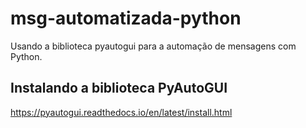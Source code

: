# msg-automatizada-python

Usando a biblioteca pyautogui para a automação de mensagens com Python.

## Instalando a biblioteca PyAutoGUI

https://pyautogui.readthedocs.io/en/latest/install.html